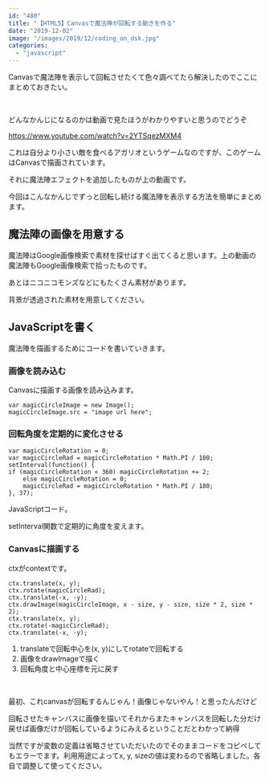 ```yaml
---
id: "480"
title: "【HTML5】Canvasで魔法陣が回転する動きを作る"
date: "2019-12-02"
image: "/images/2019/12/coding_on_dsk.jpg"
categories: 
  - "javascript"
---
```


Canvasで魔法陣を表示して回転させたくて色々調べてたら解決したのでここにまとめておきたい。

 

どんなかんじになるのかは動画で見たほうがわかりやすいと思うのでどうぞ

https://www.youtube.com/watch?v=2YTSqezMXM4

これは自分より小さい敵を食べるアガリオというゲームなのですが、このゲームはCanvasで描画されています。

それに魔法陣エフェクトを追加したものが上の動画です。

今回はこんなかんじでずっと回転し続ける魔法陣を表示する方法を簡単にまとめます。

## 魔法陣の画像を用意する

魔法陣はGoogle画像検索で素材を探せばすぐ出てくると思います。上の動画の魔法陣もGoogle画像検索で拾ったものです。

あとはニコニコモンズなどにもたくさん素材があります。

背景が透過された素材を用意してください。

## JavaScriptを書く

魔法陣を描画するためにコードを書いていきます。

### 画像を読み込む

Canvasに描画する画像を読み込みます。

```
var magicCircleImage = new Image(); 
magicCircleImage.src = "image url here";
```

### 回転角度を定期的に変化させる

```
var magicCircleRotation = 0;
var magicCircleRad = magicCircleRotation * Math.PI / 180;
setInterval(function() {
if (magicCircleRotation < 360) magicCircleRotation += 2;
    else magicCircleRotation = 0;
    magicCircleRad = magicCircleRotation * Math.PI / 180;
}, 37);
```

JavaScriptコード。

setInterval関数で定期的に角度を変えます。

### Canvasに描画する

ctxがcontextです。

```
ctx.translate(x, y); 
ctx.rotate(magicCircleRad);
ctx.translate(-x, -y);
ctx.drawImage(magicCircleImage, x - size, y - size, size * 2, size * 2);
ctx.translate(x, y); 
ctx.rotate(-magicCircleRad);
ctx.translate(-x, -y);
```

1. translateで回転中心を(x, y)にしてrotateで回転する
2. 画像をdrawImageで描く
3. 回転角度と中心座標を元に戻す

 

最初、これcanvasが回転するんじゃん！画像じゃないやん！と思ったんだけど

回転させたキャンバスに画像を描いてそれからまたキャンバスを回転した分だけ戻せば画像だけが回転しているようにみえるということだとわかって納得

当然ですが変数の定義は省略させていただいたのでそのままコードをコピペしてもエラーでます。利用用途によってx, y, sizeの値は変わるので省略しました。各自で調整して使ってください。
